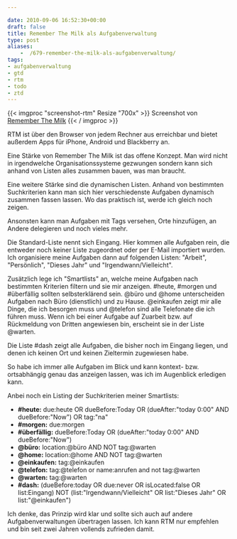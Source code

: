 ```yaml
---

date: 2010-09-06 16:52:30+00:00
draft: false
title: Remember The Milk als Aufgabenverwaltung
type: post
aliases:
    -  /679-remember-the-milk-als-aufgabenverwaltung/
tags:
- aufgabenverwaltung
- gtd
- rtm
- todo
- ztd
---
```


{{< imgproc "screenshot-rtm" Resize "700x" >}} Screenshot von [Remember The Milk](https://rememberthemilk.com) {{< / imgproc >}}

RTM ist über den Browser von jedem Rechner aus erreichbar und bietet außerdem Apps für iPhone, Android und Blackberry an.

Eine Stärke von Remember The Milk ist das offene Konzept. Man wird nicht in irgendwelche Organisationssysteme gezwungen sondern kann sich anhand von Listen alles zusammen bauen, was man braucht.

Eine weitere Stärke sind die dynamischen Listen. Anhand von bestimmten Suchkriterien kann man sich hier verschiedenste Aufgaben dynamisch zusammen fassen lassen. Wo das praktisch ist, werde ich gleich noch zeigen.

Ansonsten kann man Aufgaben mit Tags versehen, Orte hinzufügen, an Andere delegieren und noch vieles mehr.

Die Standard-Liste nennt sich Eingang. Hier kommen alle Aufgaben rein, die entweder noch keiner Liste zugeordnet oder per E-Mail importiert wurden. Ich organisiere meine Aufgaben dann auf folgenden Listen: "Arbeit", "Persönlich", "Dieses Jahr" und "Irgendwann/Vielleicht".

Zusätzlich lege ich "Smartlists" an, welche meine Aufgaben nach bestimmten Kriterien filtern und sie mir anzeigen. #heute, #morgen und #überfällig sollten selbsterklärend sein. @büro und @home unterscheiden Aufgaben nach Büro (dienstlich) und zu Hause. @einkaufen zeigt mir alle Dinge, die ich besorgen muss und @telefon sind alle Telefonate die ich führen muss. Wenn ich bei einer Aufgabe auf Zuarbeit bzw. auf Rückmeldung von Dritten angewiesen bin, erscheint sie in der Liste @warten.

Die Liste #dash zeigt alle Aufgaben, die bisher noch im Eingang liegen, und denen ich keinen Ort und keinen Zieltermin zugewiesen habe.

So habe ich immer alle Aufgaben im Blick und kann kontext- bzw. ortsabhängig genau das anzeigen lassen, was ich im Augenblick erledigen kann.

Anbei noch ein Listing der Suchkriterien meiner Smartlists:

 * **#heute:** due:heute OR dueBefore:Today OR (dueAfter:"today 0:00" AND dueBefore:"Now") OR tag:"na"
 * **#morgen:** due:morgen
 * **#überfällig:** dueBefore:Today OR (dueAfter:"today 0:00" AND dueBefore:"Now")
 * **@büro:** location:@büro AND NOT tag:@warten
 * **@home:** location:@home AND NOT tag:@warten
 * **@einkaufen:** tag:@einkaufen
 * **@telefon:** tag:@telefon or name:anrufen and not tag:@warten
 * **@warten:** tag:@warten
 * **#dash:** (dueBefore:today OR due:never OR isLocated:false OR list:Eingang) NOT (list:"Irgendwann/Vielleicht" OR list:"Dieses Jahr" OR list:"@einkaufen")

Ich denke, das Prinzip wird klar und sollte sich auch auf andere Aufgabenverwaltungen übertragen lassen. Ich kann RTM nur empfehlen und bin seit zwei Jahren vollends zufrieden damit.
